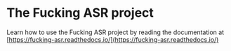 # The Fucking ASR project


Learn how to use the Fucking ASR project by reading the documentation at [https://fucking-asr.readthedocs.io/](https://fucking-asr.readthedocs.io/)

